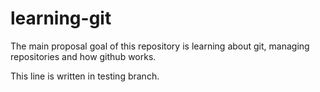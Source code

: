 # learning-git
The main proposal goal of this repository is learning about git, managing repositories and how github works.

This line is written in testing branch.
